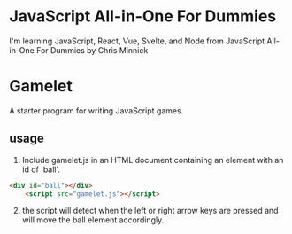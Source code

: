 # JavaScript All-in-One For Dummies

I'm learning JavaScript, React, Vue, Svelte,
and Node from JavaScript All-in-One For Dummies by Chris Minnick

# Gamelet

A starter program for writing JavaScript games.

## usage

1. Include gamelet.js in an HTML document containing an element with an id of 'ball'.

```HTML
<div id="ball"></div>
    <script src="gamelet.js"></script>
```

2. the script will detect when the left or right arrow keys are pressed
   and will move the ball element accordingly.
